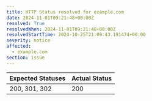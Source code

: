 ```yaml
---
title: HTTP Status resolved for example.com
date: 2024-11-01T09:21:48+00:00Z
resolved: True
resolvedWhen: 2024-11-01T09:21:48+00:00Z
resolvedStartTime: 2024-10-25T21:09:43.191474+00:00
severity: notice
affected:
  - example.com
section: issue
---
```


| Expected Statuses | Actual Status  |
|-------------------|----------------|
| 200, 301, 302 | 200 |
